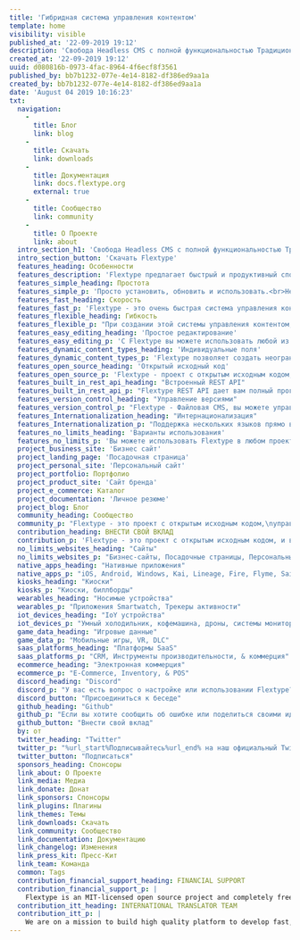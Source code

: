 ```yaml
---
title: 'Гибридная система управления контентом'
template: home
visibility: visible
published_at: '22-09-2019 19:12'
description: 'Свобода Headless CMS с полной функциональностью Традиционных CMS.'
created_at: '22-09-2019 19:12'
uuid: d080816b-0973-4fac-8964-4f6ecf8f3561
published_by: bb7b1232-077e-4e14-8182-df386ed9aa1a
created_by: bb7b1232-077e-4e14-8182-df386ed9aa1a
date: 'August 04 2019 10:16:23'
txt:
  navigation:
    - 
      title: Блог
      link: blog
    - 
      title: Скачать
      link: downloads
    - 
      title: Документация
      link: docs.flextype.org
      external: true
    - 
      title: Сообщество
      link: community
    - 
      title: О Проекте
      link: about
  intro_section_h1: 'Свобода Headless CMS с полной функциональностью Традиционных CMS.'
  intro_section_button: 'Скачать Flextype'
  features_heading: Особенности
  features_description: 'Flextype предлагает быстрый и продуктивный способ<br> создания и управлениями веб-сайтами.'
  features_simple_heading: Простота
  features_simple_p: 'Просто установить, обновить и использовать.<br>Не требуется специальной установки, просто скопируйте файлы на ваш сервер!'
  features_fast_heading: Скорость
  features_fast_p: 'Flextype - это очень быстрая система управления контентом благодаря элегантной архитектуре и встроенному умному кэшу.'
  features_flexible_heading: Гибкость
  features_flexible_p: "При создании этой системы управления контентом, мы сосредоточились на простоте и гибкости. Для этого мы создали простой, но мощный API."
  features_easy_editing_heading: 'Простое редактирование'
  features_easy_editing_p: 'С Flextype вы можете использовать любой из ваших любимых редакторов контента для создания контента или может использовать нашу великолепную %url_start%Админку%url_end%.'
  features_dynamic_content_types_heading: 'Индивидуальные поля'
  features_dynamic_content_types_p: 'Flextype позволяет создать неограниченное количество индивидуальных полей для любых из ваших записей.'
  features_open_source_heading: 'Открытый исходный код'
  features_open_source_p: 'Flextype - проект с открытым исходным кодом, основанный Сергеем Романенко и поддерживаемый Сообществом Flextype .<br>и опубликован под лицензией MIT<br>,'
  features_built_in_rest_api_heading: "Встроенный REST API"
  features_built_in_rest_api_p: "Flextype REST API дает вам полный программный контроль над управлением контентом."
  features_version_control_heading: "Управление версиями"
  features_version_control_p: "Flextype - Файловая CMS, вы можете управлять версиями всего контента с помощью GIT или любой другой системы контроля версий."
  features_Internationalization_heading: "Интернационализация"
  features_Internationalization_p: "Поддержка нескольких языков прямо в из коробки. Вы можете интегрировать ваш сайт разработанный на Flextype с любым облачным решением для управления локализацией, таким как Crowdin или Transifex."
  features_no_limits_heading: 'Варианты использования'
  features_no_limits_p: 'Вы можете использовать Flextype в любом проекте!'
  project_business_site: 'Бизнес сайт'
  project_landing_page: 'Посадочная страница'
  project_personal_site: 'Персональный сайт'
  project_portfolio: Портфолио
  project_product_site: 'Сайт бренда'
  project_e_commerce: Каталог
  project_documentation: 'Личное резюме'
  project_blog: Блог
  community_heading: Сообщество
  community_p: "Flextype - это проект с открытым исходным кодом,\nуправляемый сообществом и поддерживаемый сообществом!"
  contribution_heading: ВНЕСТИ СВОЙ ВКЛАД
  contribution_p: 'Flextype - это проект с открытым исходным кодом, и вклад сообщества важен для его роста и успеха.  Внести свой вклад в Flextype легко, и вы можете выделить столько времени, сколько захотите.'
  no_limits_websites_heading: "Сайты"
  no_limits_websites_p: "Бизнес-сайты, Посадочные страницы, Персональный сайт, Портфолио, Товары сайтов, Блоги и Веб-приложения"
  native_apps_heading: "Нативные приложения"
  native_apps_p: "iOS, Android, Windows, Kai, Lineage, Fire, Flyme, Sailfish, Tizen, Remix."
  kiosks_heading: "Киоски"
  kiosks_p: "Киоски, биллборды"
  wearables_heading: "Носимые устройства"
  wearables_p: "Приложения Smartwatch, Трекеры активности"
  iot_devices_heading: "IoY устройства"
  iot_devices_p: "Умный холодильник, кофемашина, дроны, системы мониторинга жизнедеятельности города."
  game_data_heading: "Игровые данные"
  game_data_p: "Мобильные игры, VR, DLC"
  saas_platforms_heading: "Платформы SaaS"
  saas_platforms_p: "CRM, Инструменты производительности, & коммерция"
  ecommerce_heading: "Электронная коммерция"
  ecommerce_p: "E-Commerce, Inventory, & POS"
  discord_heading: "Discord"
  discord_p: "У вас есть вопрос о настройке или использовании Flextype? Мы сделаем все возможное, чтобы помочь вам. Также здесь вы можете начать обсуждение разработки ядра, плагинов и тем."
  discord_button: "Присоединиться к беседе"
  github_heading: "Github"
  github_p: "Если вы хотите сообщить об ошибке или поделиться своими идеями, вы можете использовать %url_start%Flextype GitHub Issues tracker.%url_end%F"
  github_button: "Внести свой вклад"
  by: от
  twitter_heading: "Twitter"
  twitter_p: "%url_start%Подписывайтесь%url_end% на наш официальный Twitter чтобы получать в режиме реального времени новости о разработке и всех мероприятиях."
  twitter_button: "Подписаться"
  sponsors_heading: Спонсоры
  link_about: О Проекте
  link_media: Медиа
  link_donate: Донат
  link_sponsors: Спонсоры
  link_plugins: Плагины
  link_themes: Темы
  link_downloads: Скачать
  link_community: Сообщество
  link_documentation: Документацию
  link_changelog: Изменения
  link_press_kit: Пресс-Кит
  link_team: Команда
  common: Tags
  contribution_financial_support_heading: FINANCIAL SUPPORT
  contribution_financial_support_p: |
    Flextype is an MIT-licensed open source project and completely free to use. However, the amount of effort needed to maintain and develop new features for the project is not sustainable without proper financial backing. <br><br> You can support it's ongoing development by being a project backer or a sponsor:<br><a class="invert" href="https://www.patreon.com/awilum">Become a backer or sponsor on Patreon</a>, <a class="invert" href="//flextype.org/en/one-time-donation">One-time donation via PayPal, QIWI, Sberbank, Yandex</a>, <a class="invert" href="//flextype.org/en/sponsors">Visit our Sponsors & Backers page</a>
  contribution_itt_heading: INTERNATIONAL TRANSLATOR TEAM
  contribution_itt_p: |
    We are on a mission to build high quality platform to develop fast, flexible, easier to manage websites with Flextype!<br><br>If you wish to participate in the translation of Flextype, please Join Flextype International Translator Team and start translating!<br><br>Our crowdin projects:<br> <a href="https://crowdin.com/project/flextype-plugin-admin" class="invert">Flextype Admin Panel Plugin</a>, <a href="https://crowdin.com/project/flextype-plugin-form-admin" class="invert">Flextype Form Admin Plugin</a>, <a href="https://crowdin.com/project/flextype-plugin-themes-admin" class="invert">Flextype Themes Admin Plugin</a>, <a href="https://crowdin.com/project/flextype-plugin-accounts-admin" class="invert">Flextype Accounts Plugin</a>, <a href="https://crowdin.com/project/flextype-plugin-accounts-admin" class="invert">Flextype Accounts Admin Plugin</a>, <a href="https://crowdin.com/project/flextype-website" class="invert">Flextype Website</a>, <a href="https://crowdin.com/project/flextype-documentation" class="invert">Flextype Documentation</a>
---
```


